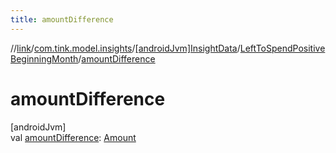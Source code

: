 ```yaml
---
title: amountDifference
---
```

//[link](../../../../index.html)/[com.tink.model.insights](../../index.html)/[[androidJvm]InsightData](../index.html)/[LeftToSpendPositiveBeginningMonth](index.html)/[amountDifference](amount-difference.html)



# amountDifference



[androidJvm]\
val [amountDifference](amount-difference.html): [Amount](../../../com.tink.model.misc/[android-jvm]-amount/index.html)





